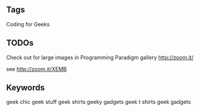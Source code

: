 ## Tags
Coding for Geeks

## TODOs

Check out for large images in Programming Paradigm gallery
http://zoom.it/

see http://zoom.it/XEMB
<script src="http://zoom.it/XEMB.js?width=auto&height=400px"></script>


## Keywords

geek chic
geek stuff
geek shirts
geeky gadgets
geek t shirts
geek gadgets
